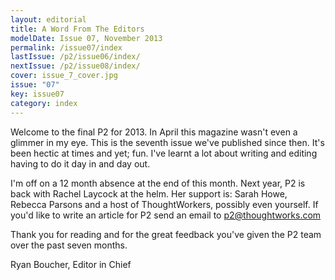 ```yaml
---
layout: editorial
title: A Word From The Editors
modelDate: Issue 07, November 2013
permalink: /issue07/index
lastIssue: /p2/issue06/index/
nextIssue: /p2/issue08/index/
cover: issue_7_cover.jpg
issue: "07"
key: issue07
category: index
---
```

Welcome to the final P2 for 2013. In April this magazine wasn't even a glimmer in my eye. This is the seventh issue we've published since then. It's been hectic at times and yet; fun. I've learnt a lot about writing and editing having to do it day in and day out. 

I'm off on a 12 month absence at the end of this month. Next year, P2 is back with Rachel Laycock at the helm. Her support is: Sarah Howe, Rebecca Parsons and a host of ThoughtWorkers, possibly even yourself. If you'd like to write an article for P2 send an email to p2@thoughtworks.com

Thank you for reading and for the great feedback you've given the P2 team over the past seven months. 


Ryan Boucher, Editor in Chief